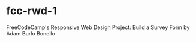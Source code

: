 # fcc-rwd-1
FreeCodeCamp's Responsive Web Design Project: Build a Survey Form by Adam Burlo Bonello
